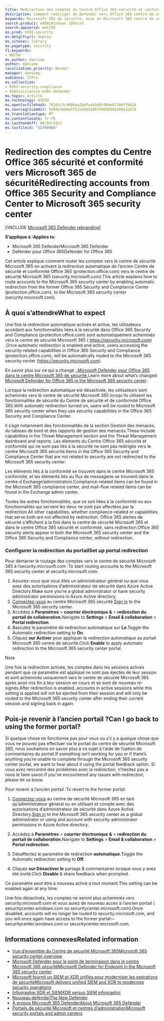 ```yaml
---
title: Redirection des comptes du Centre Office 365 sécurité et conformité vers le nouveau centre de sécurité Microsoft 365 de sécurité
description: Comment rediriger de Defender vers Office 365 centre de sécurité Microsoft 365 de sécurité.
keywords: Microsoft 365 de sécurité, mise en Microsoft 365 centre de sécurité, redirection du centre de sécurité
search.product: eADQiWindows 10XVcnh
search.appverid: met150
ms.prod: m365-security
ms.mktglfcycl: deploy
ms.sitesec: library
ms.pagetype: security
f1.keywords:
- NOCSH
ms.author: dansimp
author: dansimp
localization_priority: Normal
manager: dansimp
audience: ITPro
ms.collection:
- M365-security-compliance
- m365initiative-m365-defender
ms.topic: article
ms.technology: m365d
ms.openlocfilehash: 703d3c3c9086aa2bdfada560c009e8738dffbb18
ms.sourcegitcommit: 5d8de3e9ee5f52a3eb4206f690365bb108a3247b
ms.translationtype: MT
ms.contentlocale: fr-FR
ms.lasthandoff: 06/04/2021
ms.locfileid: "52768968"
---
```

# <a name="redirecting-accounts-from-office-365-security-and-compliance-center-to-microsoft-365-security-center"></a><span data-ttu-id="c1774-104">Redirection des comptes du Centre Office 365 sécurité et conformité vers Microsoft 365 de sécurité</span><span class="sxs-lookup"><span data-stu-id="c1774-104">Redirecting accounts from Office 365 Security and Compliance Center to Microsoft 365 security center</span></span>

[!INCLUDE [Microsoft 365 Defender rebranding](../includes/microsoft-defender.md)]

<span data-ttu-id="c1774-105">**S’applique à :**</span><span class="sxs-lookup"><span data-stu-id="c1774-105">**Applies to:**</span></span>

- <span data-ttu-id="c1774-106">Microsoft 365 Defender</span><span class="sxs-lookup"><span data-stu-id="c1774-106">Microsoft 365 Defender</span></span>
- <span data-ttu-id="c1774-107">Defender pour Office 365</span><span class="sxs-lookup"><span data-stu-id="c1774-107">Defender for Office 365</span></span>

<span data-ttu-id="c1774-108">Cet article explique comment router les comptes vers le centre de sécurité Microsoft 365 en activant la redirection automatique de l’ancien Centre de sécurité et conformité Office 365 (protection.office.com) vers le centre de sécurité Microsoft 365 (security.microsoft.com).</span><span class="sxs-lookup"><span data-stu-id="c1774-108">This article explains how to route accounts to the Microsoft 365 security center by enabling automatic redirection from the former Office 365 Security and Compliance Center (protection.office.com), to the Microsoft 365 security center (security.microsoft.com).</span></span>

## <a name="what-to-expect"></a><span data-ttu-id="c1774-109">À quoi s’attendre</span><span class="sxs-lookup"><span data-stu-id="c1774-109">What to expect</span></span>
<span data-ttu-id="c1774-110">Une fois la redirection automatique activée et active, les utilisateurs accédant aux fonctionnalités liées à la sécurité dans Office 365 Security and Compliance (protection.office.com) sont automatiquement acheminés vers le centre de sécurité Microsoft 365 ( https://security.microsoft.com) .</span><span class="sxs-lookup"><span data-stu-id="c1774-110">Once automatic redirection is enabled and active, users accessing the security-related capabilities in  Office 365 Security and Compliance (protection.office.com), will be automatically routed to the Microsoft 365 security center (https://security.microsoft.com).</span></span>  

<span data-ttu-id="c1774-111">En savoir plus sur ce qui a changé [: Microsoft Defender pour Office 365 dans le centre Microsoft 365 de sécurité.](microsoft-365-security-center-mdo.md)</span><span class="sxs-lookup"><span data-stu-id="c1774-111">Learn more about what’s changed: [Microsoft Defender for Office 365 in the Microsoft 365 security center](microsoft-365-security-center-mdo.md).</span></span>

<span data-ttu-id="c1774-112">Lorsque la redirection automatique est désactivée, les utilisateurs sont acheminés vers le centre de sécurité Microsoft 365 lorsqu’ils utilisent les fonctionnalités de sécurité du Centre de sécurité et de conformité Office 365.</span><span class="sxs-lookup"><span data-stu-id="c1774-112">With automatic redirection turned on, users will be routed to Microsoft 365 security center when they use security capabilities in the Office 365 Security and Compliance Center.</span></span>

<span data-ttu-id="c1774-113">Il s’agit notamment des fonctionnalités de la section Gestion des menaces, du tableau de bord et des rapports de gestion des menaces.</span><span class="sxs-lookup"><span data-stu-id="c1774-113">These include capabilities in the Threat Management section and the Threat Management dashboard and reports.</span></span> <span data-ttu-id="c1774-114">Les éléments du Centre Office 365 sécurité et conformité qui ne sont pas liés à la sécurité ne sont pas redirigés vers le centre Microsoft 365 sécurité.</span><span class="sxs-lookup"><span data-stu-id="c1774-114">Items in the Office 365 Security and Compliance Center that are not related to security are not redirected to the Microsoft 365 security center.</span></span>

<span data-ttu-id="c1774-115">Les éléments liés à la conformité se trouvent dans le centre Microsoft 365 conformité, et les éléments liés au flux de messagerie se trouvent dans le centre d Exchange’administration.</span><span class="sxs-lookup"><span data-stu-id="c1774-115">Compliance-related items can be found in the Microsoft 365 compliance center, and mail-flow related items can be found in the Exchange admin center.</span></span>

<span data-ttu-id="c1774-116">Toutes les autres fonctionnalités, que ce soit liées à la conformité ou aux fonctionnalités qui servent les deux ne sont pas affectées par la redirection.</span><span class="sxs-lookup"><span data-stu-id="c1774-116">All other capabilities, whether compliance-related or capabilities that serve both are not affected by redirection.</span></span> <span data-ttu-id="c1774-117">Office 365 alertes de sécurité s’affichent à la fois dans le centre de sécurité Microsoft 365 et dans le centre Office 365 sécurité et conformité, sans redirection.</span><span class="sxs-lookup"><span data-stu-id="c1774-117">Office 365 security alerts appear in both the Microsoft 365 security center and the Office 365 Security and Compliance center, without redirection.</span></span>  

### <a name="set-up-portal-redirection"></a><span data-ttu-id="c1774-118">Configurer la redirection du portail</span><span class="sxs-lookup"><span data-stu-id="c1774-118">Set up portal redirection</span></span>
<span data-ttu-id="c1774-119">Pour démarrer le routage des comptes vers le centre de sécurité Microsoft 365 à l’security.microsoft.com :</span><span class="sxs-lookup"><span data-stu-id="c1774-119">To start routing accounts to the Microsoft 365 security center at security.microsoft.com:</span></span>

1. <span data-ttu-id="c1774-120">Assurez-vous que vous êtes un administrateur général ou que vous avez des autorisations d’administrateur de sécurité dans Azure Active Directory.</span><span class="sxs-lookup"><span data-stu-id="c1774-120">Make sure you’re a global administrator or have security administrator permissions in Azure Active directory.</span></span>
2. <span data-ttu-id="c1774-121">[Connectez-vous](https://security.microsoft.com/) au centre Microsoft 365 sécurité.</span><span class="sxs-lookup"><span data-stu-id="c1774-121">[Sign in](https://security.microsoft.com/) to the Microsoft 365 security center.</span></span>
3. <span data-ttu-id="c1774-122">Accédez à **Paramètres**  >  **courrier électronique &**  >  **redirection du portail de collaboration.**</span><span class="sxs-lookup"><span data-stu-id="c1774-122">Navigate to **Settings** > **Email & collaboration** > **Portal redirection**.</span></span>  
4. <span data-ttu-id="c1774-123">Basculez le paramètre de redirection automatique sur **Le**.</span><span class="sxs-lookup"><span data-stu-id="c1774-123">Toggle the Automatic redirection setting to **On**.</span></span>
5. <span data-ttu-id="c1774-124">Cliquez **sur Activer** pour appliquer la redirection automatique au portail Microsoft 365 centre de sécurité.</span><span class="sxs-lookup"><span data-stu-id="c1774-124">Click **Enable** to apply automatic redirection to the Microsoft 365 security center portal.</span></span>

> [!NOTE]
> <span data-ttu-id="c1774-125">Une fois la redirection activée, les comptes dans les sessions actives pendant que ce paramètre est appliqué ne sont pas éjectés de leur session et sont acheminés uniquement vers le centre de sécurité Microsoft 365 après avoir mis fin à leur session en cours et se sont de nouveau ré-signés.</span><span class="sxs-lookup"><span data-stu-id="c1774-125">After redirection is enabled, accounts in active sessions while this setting is applied will not be ejected from their session and will only be routed to the Microsoft 365 security center after ending their current session and signing back in again.</span></span>

## <a name="can-i-go-back-to-using-the-former-portal"></a><span data-ttu-id="c1774-126">Puis-je revenir à l’ancien portail ?</span><span class="sxs-lookup"><span data-stu-id="c1774-126">Can I go back to using the former portal?</span></span>
<span data-ttu-id="c1774-127">Si quelque chose ne fonctionne pas pour vous ou s’il y a quelque chose que vous ne pouvez pas effectuer via le portail du centre de sécurité Microsoft 365, nous souhaitons en savoir plus à ce sujet à l’aide de l’option de commentaires du portail.</span><span class="sxs-lookup"><span data-stu-id="c1774-127">If something isn’t working for you or if there’s anything you’re unable to complete through the Microsoft 365 security center portal, we want to hear about it using the portal feedback option.</span></span> <span data-ttu-id="c1774-128">Si vous avez rencontré des problèmes avec la redirection, n’hésitez pas à nous le faire savoir.</span><span class="sxs-lookup"><span data-stu-id="c1774-128">If you’ve encountered any issues with redirection, please let us know.</span></span>

<span data-ttu-id="c1774-129">Pour revenir à l’ancien portail :</span><span class="sxs-lookup"><span data-stu-id="c1774-129">To revert to the former portal:</span></span>

1. <span data-ttu-id="c1774-130">[Connectez-vous](https://security.microsoft.com/) au centre de sécurité Microsoft 365 en tant qu’administrateur général ou en utilisant et compte avec des autorisations d’administrateur de sécurité dans Azure Active Directory.</span><span class="sxs-lookup"><span data-stu-id="c1774-130">[Sign in](https://security.microsoft.com/) to the Microsoft 365 security center as a global administrator or using and account with security administrator permissions in Azure Active directory.</span></span>

2. <span data-ttu-id="c1774-131">Accédez à **Paramètres**  >  **courrier électronique &**  >  **redirection du portail de collaboration.**</span><span class="sxs-lookup"><span data-stu-id="c1774-131">Navigate to **Settings** > **Email & collaboration** > **Portal redirection**.</span></span>   

3. <span data-ttu-id="c1774-132">Désaffectez le paramètre de redirection **automatique.**</span><span class="sxs-lookup"><span data-stu-id="c1774-132">Toggle the Automatic redirection setting to **Off**.</span></span>

4. <span data-ttu-id="c1774-133">Cliquez **sur Désactiver le** partage & commentaires lorsque vous y avez été invité.</span><span class="sxs-lookup"><span data-stu-id="c1774-133">Click **Disable** & share feedback when prompted.</span></span>

<span data-ttu-id="c1774-134">Ce paramètre peut être à nouveau activé à tout moment.</span><span class="sxs-lookup"><span data-stu-id="c1774-134">This setting can be enabled again at any time.</span></span>

<span data-ttu-id="c1774-135">Une fois désactivés, les comptes ne seront plus acheminés vers security.microsoft.com et vous aurez de nouveau accès à l’ancien portail ( securitycenter.windows.com ou securitycenter.microsoft.com).</span><span class="sxs-lookup"><span data-stu-id="c1774-135">Once disabled, accounts will no longer be routed to security.microsoft.com, and you will once again have access to the former portal—securitycenter.windows.com or securitycenter.microsoft.com.</span></span>

## <a name="related-information"></a><span data-ttu-id="c1774-136">Informations connexes</span><span class="sxs-lookup"><span data-stu-id="c1774-136">Related information</span></span>
- [<span data-ttu-id="c1774-137">Vue d’ensemble du Centre de sécurité Microsoft 365</span><span class="sxs-lookup"><span data-stu-id="c1774-137">Microsoft 365 security center overview</span></span>](overview-security-center.md)
- [<span data-ttu-id="c1774-138">Microsoft Defender pour le point de terminaison dans le centre Microsoft 365 sécurité</span><span class="sxs-lookup"><span data-stu-id="c1774-138">Microsoft Defender for Endpoint in the Microsoft 365 security center</span></span>](microsoft-365-security-center-mde.md)
- [<span data-ttu-id="c1774-139">Microsoft fournit un SIEM et XDR unifiés pour moderniser les opérations de sécurité</span><span class="sxs-lookup"><span data-stu-id="c1774-139">Microsoft delivers unified SIEM and XDR to modernize security operations</span></span>](https://www.microsoft.com/security/blog/?p=91813) 
- [<span data-ttu-id="c1774-140">Infographie XDR et SIEM</span><span class="sxs-lookup"><span data-stu-id="c1774-140">XDR versus SIEM infographic</span></span>](https://afrait.com/blog/xdr-versus-siem/) 
- [<span data-ttu-id="c1774-141">Nouveau defender</span><span class="sxs-lookup"><span data-stu-id="c1774-141">The New Defender</span></span>](https://afrait.com/blog/the-new-defender/) 
- [<span data-ttu-id="c1774-142">À propos Microsoft 365 Defender</span><span class="sxs-lookup"><span data-stu-id="c1774-142">About Microsoft 365 Defender</span></span>](https://www.microsoft.com/microsoft-365/security/microsoft-365-defender) 
- [<span data-ttu-id="c1774-143">Portails de sécurité Microsoft et centres d’administration</span><span class="sxs-lookup"><span data-stu-id="c1774-143">Microsoft security portals and admin centers</span></span>](portals.md)
